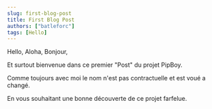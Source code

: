 ```yaml
---
slug: first-blog-post
title: First Blog Post
authors: ["batleforc"]
tags: [Hello]
---
```


Hello, Aloha, Bonjour,

Et surtout bienvenue dans ce premier "Post" du projet PipBoy.

Comme toujours avec moi le nom n'est pas contractuelle et est voué a changé.

En vous souhaitant une bonne découverte de ce projet farfelue.
